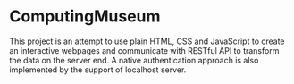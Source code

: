 # ComputingMuseum
This project is an attempt to use plain HTML, CSS and JavaScript to create an interactive webpages and communicate with RESTful API to transform the data on the server end. A native authentication approach is also implemented by the support of localhost server.

